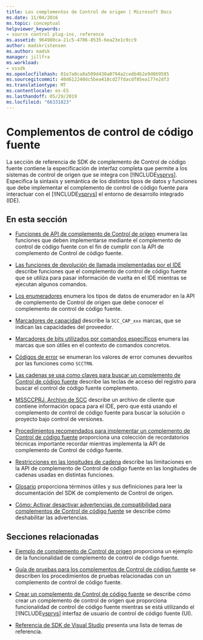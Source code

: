 ```yaml
---
title: Los complementos de Control de origen | Microsoft Docs
ms.date: 11/04/2016
ms.topic: conceptual
helpviewer_keywords:
- source control plug-ins, reference
ms.assetid: 964980ca-21c5-4706-8535-6ea23e1c9cc9
author: madskristensen
ms.author: madsk
manager: jillfra
ms.workload:
- vssdk
ms.openlocfilehash: 01e7a0ca8a509d430a0794a2cedb4b2e9d869585
ms.sourcegitcommit: 40d612240dc5bea418cd27fdacdf85ea177e2df3
ms.translationtype: MT
ms.contentlocale: es-ES
ms.lasthandoff: 05/29/2019
ms.locfileid: "66331823"
---
```

# <a name="source-control-plug-ins"></a>Complementos de control de código fuente
La sección de referencia de SDK de complemento de Control de código fuente contiene la especificación de interfaz completa que permite a los sistemas de control de origen que se integra con [!INCLUDE[vsprvs](../code-quality/includes/vsprvs_md.md)]. Especifica la sintaxis y semántica de los distintos tipos de datos y funciones que debe implementar el complemento de control de código fuente para interactuar con el [!INCLUDE[vsprvs](../code-quality/includes/vsprvs_md.md)] el entorno de desarrollo integrado (IDE).

## <a name="in-this-section"></a>En esta sección
- [Funciones de API de complemento de Control de origen](../extensibility/source-control-plug-in-api-functions.md) enumera las funciones que deben implementarse mediante el complemento de control de código fuente con el fin de cumplir con la API de complemento de Control de código fuente.

- [Las funciones de devolución de llamada implementadas por el IDE](../extensibility/callback-functions-implemented-by-the-ide.md) describe funciones que el complemento de control de código fuente que se utiliza para pasar información de vuelta en el IDE mientras se ejecutan algunos comandos.

- [Los enumeradores](../extensibility/enumerators.md) enumera los tipos de datos de enumerador en la API de complemento de Control de origen que debe conocer el complemento de control de código fuente.

- [Marcadores de capacidad](../extensibility/capability-flags.md) describe la `SCC_CAP_xxx` marcas, que se indican las capacidades del proveedor.

- [Marcadores de bits utilizados por comandos específicos](../extensibility/bitflags-used-by-specific-commands.md) enumera las marcas que son útiles en el contexto de comandos concretos.

- [Códigos de error](../extensibility/error-codes.md) se enumeran los valores de error comunes devueltos por las funciones como `SCCTRN`.

- [Las cadenas se usa como claves para buscar un complemento de Control de código fuente](../extensibility/strings-used-as-keys-for-finding-a-source-control-plug-in.md) describe las teclas de acceso del registro para buscar el control de código fuente complemento.

- [MSSCCPRJ. Archivo de SCC](../extensibility/mssccprj-scc-file.md) describe un archivo de cliente que contiene información opaca para el IDE, pero que está usando el complemento de control de código fuente para buscar la solución o proyecto bajo control de versiones.

- [Procedimientos recomendados para implementar un complemento de Control de código fuente](../extensibility/best-practices-for-implementing-a-source-control-plug-in.md) proporciona una colección de recordatorios técnicas importante recordar mientras implementa la API de complemento de Control de código fuente.

- [Restricciones en las longitudes de cadena](../extensibility/restrictions-on-string-lengths.md) describe las limitaciones en la API de complemento de Control de código fuente en las longitudes de cadenas usadas en distintas funciones.

- [Glosario](../extensibility/source-control-plug-in-glossary.md) proporciona términos útiles y sus definiciones para leer la documentación del SDK de complemento de Control de origen.

- [Cómo: Activar desactivar advertencias de compatibilidad para complementos de Control de código fuente](../extensibility/how-to-turn-off-compatibility-warnings-for-source-control-plug-ins.md) se describe cómo deshabilitar las advertencias.

## <a name="related-sections"></a>Secciones relacionadas
- [Ejemplo de complemento de Control de origen](https://www.microsoft.com/download/details.aspx?id=55984) proporciona un ejemplo de la funcionalidad de complemento de control de código fuente.

- [Guía de pruebas para los complementos de Control de código fuente](../extensibility/internals/test-guide-for-source-control-plug-ins.md) se describen los procedimientos de pruebas relacionadas con un complemento de control de código fuente.

- [Crear un complemento de Control de código fuente](../extensibility/internals/creating-a-source-control-plug-in.md) se describe cómo crear un complemento de control de origen que proporciona funcionalidad de control de código fuente mientras se está utilizando el [!INCLUDE[vsprvs](../code-quality/includes/vsprvs_md.md)] interfaz de usuario de control de código fuente (UI).

- [Referencia de SDK de Visual Studio](../extensibility/visual-studio-sdk-reference.md) presenta una lista de temas de referencia.